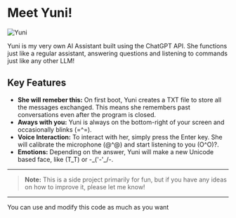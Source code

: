 # Meet Yuni!

![Yuni](https://imgur.com/l5BbPAZ.png)

Yuni is my very own AI Assistant built using the ChatGPT API. She functions just like a regular assistant, answering questions and listening to commands just like any other LLM!

## Key Features

- **She will remeber this:** On first boot, Yuni creates a TXT file to store all the messages exchanged. This means she remembers past conversations even after the program is closed.
- **Aways with you:** Yuni is always on the bottom-right of your screen and occasionally blinks (=^=).
- **Voice Interaction:** To interact with her, simply press the Enter key. She will calibrate the microphone (@^@) and start listening to you (O^O)?.
- **Emotions:** Depending on the answer, Yuni will make a new Unicode based face, like (T_T) or -\_('-'_/-.

---



> **Note:** This is a side project primarily for fun, but if you have any ideas on how to improve it, please let me know!



---

You can use and modify this code as much as you want

